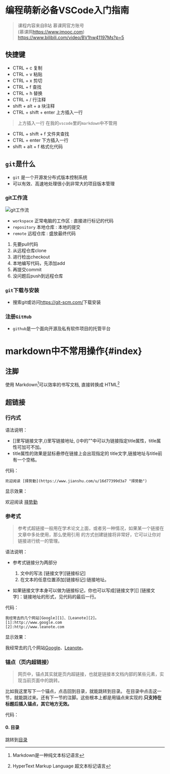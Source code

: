 # 编程萌新必备VSCode入门指南
> 课程内容来自B站 慕课网官方账号  
> (慕课网<https://www.imooc.com>)  
> <https://www.bilibili.com/video/BV1hw41197Ms?p=5>

## 快捷键

* CTRL + c 复制 
* CTRL + v 粘贴
* CTRL + x 剪切
* CTRL + f 查找
* CTRL + h 替换
* CTRL + / 行注释
* shift + alt + a 块注释
* CTRL + shift + enter 上方插入一行
> 上方插入一行 在我的`vscode`里的`markdown`中不管用
* CTRL + shift + f 文件夹查找
* CTRL + enter 下方插入一行
* shift + alt + f 格式化代码

## `git`是什么

* `git` 是一个开源发分布式版本控制系统
* 可以有效、高速地处理很小到非常大的项目版本管理

### git工作流

![git工作流](Screenshot/2022-01-14-16-50-05.png)

* `workspace` 正常电脑的工作区
:   直接进行标记的代码
* `repository` 本地仓库
:   本地的提交
* `remote` 远程仓库
:   盛放最终代码

1. 先要pull代码
2. 从远程仓库clone
3. 进行检出checkout
4. 本地编写代码，先添加add
5. 再提交commit
6. 没问题后push到远程仓库

### `git`下载与安装

+ 搜索git或访问<https://git-scm.com/>下载安装

### 注册`GitHub`

+ `github`是一个面向开源及私有软件项目的托管平台

# markdown中不常用操作{#index}

## 注脚

使用 Markdown[^1]可以效率的书写文档, 直接转换成 HTML[^2]

## 超链接

### 行内式

语法说明：

- []里写链接文字,()里写链接地址, ()中的""中可以为链接指定title属性，title属性可加可不加。   
- title属性的效果是鼠标悬停在链接上会出现指定的 title文字,链接地址与title前有一个空格。

代码：
~~~
欢迎阅读 [择势勤](https://www.jianshu.com/u/16d77399d3a7 "择势勤")
~~~

显示效果：

欢迎阅读 [择势勤](https://www.jianshu.com/u/16d77399d3a7 "择势勤")

### 参考式

> 参考式超链接一般用在学术论文上面，或者另一种情况，如果某一个链接在文章中多处使用，那么使用引用 的方式创建链接将非常好，它可以让你对链接进行统一的管理。

语法说明：

- 参考式链接分为两部分
    1. 文中的写法 [链接文字][链接标记] 
    2. 在文本的任意位置添加[链接标记]:链接地址。
    

- 如果链接文字本身可以做为链接标记，你也可以写成[链接文字][]
[链接文字]：链接地址的形式，见代码的最后一行。

代码：
~~~
我经常去的几个网站[Google][1]、[Leanote][2]。
[1]:http://www.google.com 
[2]:http://www.leanote.com
~~~
显示效果： 

我经常去的几个网站[Google][1]、[Leanote][2]。  

[1]:http://www.google.com 
[2]:http://www.leanote.com

### 锚点（页内超链接）
> 网页中，锚点其实就是页内超链接，也就是链接本文档内部的某些元素，实现当前页面中的跳转。

比如我这里写下一个锚点，点击回到目录，就能跳转到目录。 在目录中点击这一节，就能跳过来。还有下一节的注脚。这些根本上都是用锚点来实现的.**只支持在标题后插入锚点，其它地方无效。**

代码：
#### 0. 目录
跳转到[目录](#index)












[^1]:Markdown是一种纯文本标记语言

[^2]:HyperText Markup Language 超文本标记语言